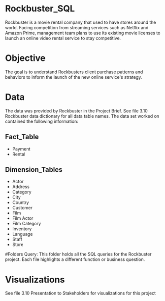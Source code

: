 # Rockbuster_SQL
Rockbuster is a movie rental company that used to have stores around the world. Facing competition from streaming services such as Netflix and Amazon Prime, management team plans to use its existing movie licenses to launch an online video rental service to stay competitive.

# Objective 
The goal is to understand Rockbusters client purchase patterns and behaviors to inform the launch of the new online service's strategy. 

# Data
The data was provided by Rockbuster in the Project Brief. See file 3.10 Rockbuster data dictionary for all data table names. The data set worked on contained the following information:

## Fact_Table 
- Payment
- Rental

## Dimension_Tables 
- Actor
- Address
- Category
- City
- Country
- Customer
- Film
- Film Actor
- Film Category
- Inventory
- Language
- Staff
- Store

#Folders
Query: This folder holds all the SQL queries for the Rockbuster project. Each file highlights a different function or business question.

# Visualizations 
See file 3.10 Presentation to Stakeholders for visualizations for this project


